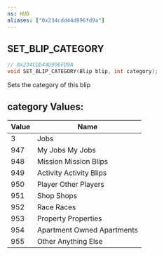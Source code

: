 ```yaml
---
ns: HUD
aliases: ["0x234cdd44d996fd9a"]
---
```

## SET_BLIP_CATEGORY

```c
// 0x234CDD44D996FD9A
void SET_BLIP_CATEGORY(Blip blip, int category);
```

Sets the category of this blip

## category Values:
| Value | Name |
| --- | --- |
| 3 | Jobs |
| 947 | My Jobs My Jobs |
| 948 | Mission Mission Blips |
| 949 | Activity Activity Blips |
| 950 | Player Other Players |
| 951 | Shop Shops |
| 952 | Race Races |
| 953 | Property Properties |
| 954 | Apartment Owned Apartments |
| 955 | Other Anything Else |

